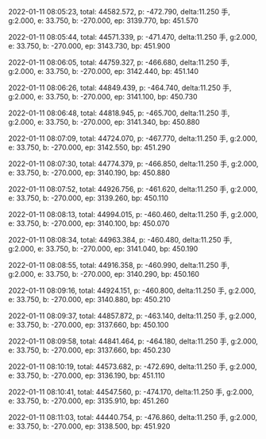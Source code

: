 2022-01-11 08:05:23, total: 44582.572, p: -472.790, delta:11.250 手, g:2.000, e: 33.750, b: -270.000, ep: 3139.770, bp: 451.570

2022-01-11 08:05:44, total: 44571.339, p: -471.470, delta:11.250 手, g:2.000, e: 33.750, b: -270.000, ep: 3143.730, bp: 451.900

2022-01-11 08:06:05, total: 44759.327, p: -466.680, delta:11.250 手, g:2.000, e: 33.750, b: -270.000, ep: 3142.440, bp: 451.140

2022-01-11 08:06:26, total: 44849.439, p: -464.740, delta:11.250 手, g:2.000, e: 33.750, b: -270.000, ep: 3141.100, bp: 450.730

2022-01-11 08:06:48, total: 44818.945, p: -465.700, delta:11.250 手, g:2.000, e: 33.750, b: -270.000, ep: 3141.340, bp: 450.880

2022-01-11 08:07:09, total: 44724.070, p: -467.770, delta:11.250 手, g:2.000, e: 33.750, b: -270.000, ep: 3142.550, bp: 451.290

2022-01-11 08:07:30, total: 44774.379, p: -466.850, delta:11.250 手, g:2.000, e: 33.750, b: -270.000, ep: 3140.190, bp: 450.880

2022-01-11 08:07:52, total: 44926.756, p: -461.620, delta:11.250 手, g:2.000, e: 33.750, b: -270.000, ep: 3139.260, bp: 450.110

2022-01-11 08:08:13, total: 44994.015, p: -460.460, delta:11.250 手, g:2.000, e: 33.750, b: -270.000, ep: 3140.100, bp: 450.070

2022-01-11 08:08:34, total: 44963.384, p: -460.480, delta:11.250 手, g:2.000, e: 33.750, b: -270.000, ep: 3141.040, bp: 450.190

2022-01-11 08:08:55, total: 44916.358, p: -460.990, delta:11.250 手, g:2.000, e: 33.750, b: -270.000, ep: 3140.290, bp: 450.160

2022-01-11 08:09:16, total: 44924.151, p: -460.800, delta:11.250 手, g:2.000, e: 33.750, b: -270.000, ep: 3140.880, bp: 450.210

2022-01-11 08:09:37, total: 44857.872, p: -463.140, delta:11.250 手, g:2.000, e: 33.750, b: -270.000, ep: 3137.660, bp: 450.100

2022-01-11 08:09:58, total: 44841.464, p: -464.180, delta:11.250 手, g:2.000, e: 33.750, b: -270.000, ep: 3137.660, bp: 450.230

2022-01-11 08:10:19, total: 44573.682, p: -472.690, delta:11.250 手, g:2.000, e: 33.750, b: -270.000, ep: 3136.190, bp: 451.110

2022-01-11 08:10:41, total: 44547.560, p: -474.170, delta:11.250 手, g:2.000, e: 33.750, b: -270.000, ep: 3135.910, bp: 451.260

2022-01-11 08:11:03, total: 44440.754, p: -476.860, delta:11.250 手, g:2.000, e: 33.750, b: -270.000, ep: 3138.500, bp: 451.920